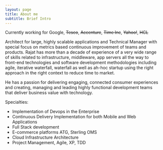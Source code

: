 ```yaml
---
layout: page
title: About me
subtitle: Brief Intro
---
```

Currently working for Google, ~~Tesco~~, ~~Accenture~~, ~~Time Inc~~, ~~Yahoo!~~, ~~HCL~~

Architect for large, highly scalable applications and Technical Manager with special focus on metrics based continuous improvement of teams and products.
Rajat has more than a decade of experience of a very wide range of skills related to infrastructure, middleware, app servers all the way to front-end technologies and software development methodologies including agile, iterative waterfall, waterfall as well as ah-hoc startup using the right approach in the right context to reduce time to market.

He has a passion for delivering engaging, connected consumer experiences and creating, managing and leading highly functional development teams that  deliver business value with technology.

Specialties: 

* Implementation of Devops in the Enterprise
* Continuous Delivery Implementation for both Mobile and Web Applications
* Full Stack development
* E-commerce platforms ATG, Sterling OMS
* Cloud Infrastructure Architecture
* Project Management, Agile, XP, TDD

